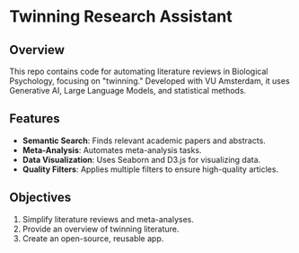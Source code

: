 # Twinning Research Assistant

## Overview

This repo contains code for automating literature reviews in Biological Psychology, focusing on "twinning." Developed with VU Amsterdam, it uses Generative AI, Large Language Models, and statistical methods.

## Features

- **Semantic Search**: Finds relevant academic papers and abstracts.
- **Meta-Analysis**: Automates meta-analysis tasks.
- **Data Visualization**: Uses Seaborn and D3.js for visualizing data.
- **Quality Filters**: Applies multiple filters to ensure high-quality articles.

## Objectives

1. Simplify literature reviews and meta-analyses.
2. Provide an overview of twinning literature.
3. Create an open-source, reusable app.
